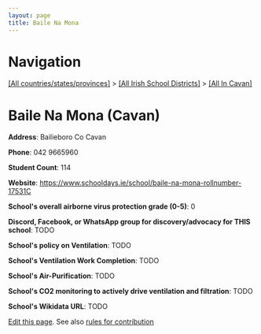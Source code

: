 ```yaml
---
layout: page
title: Baile Na Mona
---
```

# Navigation

[[All countries/states/provinces]](../../..) > [[All Irish School Districts]](../..) > [[All In Cavan]](..)

# Baile Na Mona (Cavan)

**Address**: Bailieboro Co Cavan

**Phone**: 042 9665960

**Student Count**: 114

**Website**: <https://www.schooldays.ie/school/baile-na-mona-rollnumber-17531C>

**School's overall airborne virus protection grade (0-5)**: 0

**Discord, Facebook, or WhatsApp group for discovery/advocacy for THIS school**: TODO

**School's policy on Ventilation**: TODO

**School's Ventilation Work Completion**: TODO

**School's Air-Purification**: TODO

**School's CO2 monitoring to actively drive ventilation and filtration**: TODO

**School's Wikidata URL**: TODO


[Edit this page](https://github.com/ventilate-schools/Ireland/edit/main/./Cavan/Baile_Na_Mona.md). See also [rules for contribution](../../../contribution-rules/)